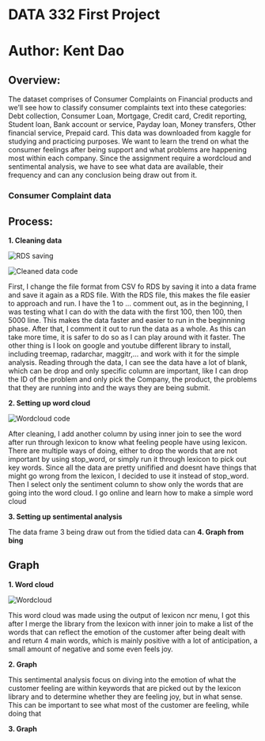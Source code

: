 # DATA 332 First Project

# Author: Kent Dao

## Overview:

The dataset comprises of Consumer Complaints on Financial products and we’ll see how to classify consumer complaints text into these categories: Debt collection, Consumer Loan, Mortgage, Credit card, Credit reporting, Student loan, Bank account or service, Payday loan, Money transfers, Other financial service, Prepaid card. This data was downloaded from kaggle for studying and practicing purposes. We want to learn the trend on what the consumer feelings after being support and what problems are happening most within each company. Since the assignment require a wordcloud and sentimental analysis, we have to see what data are available, their frequency and can any conclusion being draw out from it.

### Consumer Complaint data

## Process:

**1. Cleaning data**

![RDS saving](https://user-images.githubusercontent.com/118495124/222996355-732dd19b-6774-4093-bddc-a35cc73d3f77.png)

![Cleaned data code](https://user-images.githubusercontent.com/118495124/223224950-435118f4-02fe-4984-96a6-a23dcdfa6831.png)

First, I change the file format from CSV fo RDS by saving it into a data frame and save it again as a RDS file. With the RDS file, this makes the file easier to approach and run. I have the 1 to ... comment out, as in the beginning, I was testing what I can do with the data with the first 100, then 100, then 5000 line. This makes the data faster and easier to run in the beginnning phase. After that, I comment it out to run the data as a whole. As this can take more time, it is safer to do so as I can play around with it faster. The other thing is I look on google and youtube different library to install, including treemap, radarchar, maggitr,... and work with it for the simple analysis. Reading through the data, I can see the data have a lot of blank, which can be drop and only specific column are important, like I can drop the ID of the problem and only pick the Company, the product, the problems that they are running into and the ways they are being submit.

**2. Setting up word cloud**

![Wordcloud code](https://user-images.githubusercontent.com/118495124/223224280-72853123-3639-419f-9e2a-58f07f52bc2c.png)

After cleaning, I add another column by using inner join to see the word after run through lexicon to know what feeling people have using lexicon. There are multiple ways of doing, either to drop the words that are not important by using stop_word, or simply run it through lexicon to pick out key words. Since all the data are pretty unifified and doesnt have things that might go wrong from the lexicon, I decided to use it instead of stop_word. Then I select only the sentiment column to show only the words that are going into the word cloud. I go online and learn how to make a simple word cloud

**3. Setting up sentimental analysis**

The data frame 3 being draw out from the tidied data can
**4. Graph from bing**



## Graph

**1. Word cloud**

![Wordcloud](https://user-images.githubusercontent.com/118495124/223001854-ba70c47e-a921-4289-ab0e-df139b73b7d6.png)

This word cloud was made using the output of lexicon ncr menu, I got this after I merge the library from the lexicon with inner join to make a list of the words that can reflect the emotion of the customer after being dealt with and return 4 main words, which is mainly positive with a lot of anticipation, a small amount of negative and some even feels joy.


**2. Graph**


This sentimental analysis focus on diving into the emotion of what the customer feeling are within keywords that are picked out by the lexicon library and to determine whether they are feeling joy, but in what sense. This can be important to see what most of the customer are feeling, while doing that

**3. Graph**


